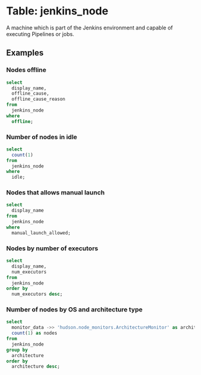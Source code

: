 # Table: jenkins_node

A machine which is part of the Jenkins environment and capable of executing Pipelines or jobs.

## Examples

### Nodes offline

```sql
select
  display_name,
  offline_cause,
  offline_cause_reason
from
  jenkins_node
where
  offline;
```

### Number of nodes in idle

```sql
select
  count(1)
from
  jenkins_node
where
  idle;
```

### Nodes that allows manual launch

```sql
select
  display_name
from
  jenkins_node
where
  manual_launch_allowed;
```

### Nodes by number of executors

```sql
select
  display_name,
  num_executors
from
  jenkins_node
order by
  num_executors desc;
```

### Number of nodes by OS and architecture type
```sql
select
  monitor_data ->> 'hudson.node_monitors.ArchitectureMonitor' as architecture,
  count(1) as nodes
from
  jenkins_node
group by
  architecture
order by
  architecture desc;
```
